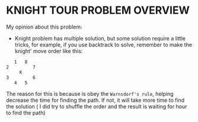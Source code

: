 # KNIGHT TOUR PROBLEM OVERVIEW
My opinion about this problem:
-   Knight problem has multiple solution, but some solution require a little tricks, for example, if you use backtrack to solve, remember to make the knight' move order like this:
```
   1   8
2         7
     K
3         6
   4   5
```
The reason for this is because is obey the ```Warnsdorf's rule```, helping decrease the time for finding the path. If not, it will take more time to find the solution ( I did try to shuffle the order and the result is waiting for hour to find the path)
